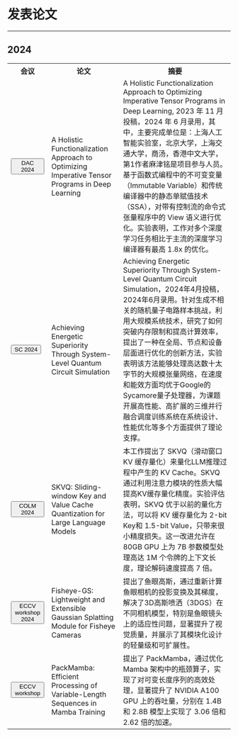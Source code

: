 # 发表论文

--------------
## 2024

<table>
  <tr>
    <th>会议</th>
    <!-- <th>时间</th> -->
    <th>论文</th>
    <th>摘要</th>
  </tr>
  <tr>
    <td><button>DAC 2024</button></td>
    <td>A Holistic Functionalization Approach to Optimizing Imperative Tensor Programs in Deep Learning</td>
    <td>A Holistic Functionalization Approach to Optimizing Imperative Tensor Programs in Deep Learning, 2023 年 11 月投稿，2024 年 6 月录用，其中，主要完成单位是：上海人工智能实验室，北京大学，上海交通大学，商汤，香港中文大学，第1作者麻津铭是项目参与人员。基于函数式编程中的不可变变量（Immutable Variable）和传统编译器中的静态单赋值技术（SSA），对带有控制流的命令式张量程序中的 View 语义进行优化。实验表明，工作对多个深度学习任务相比于主流的深度学习编译器有最高 1.8x 的优化。</td>
  </tr>
  <tr>
    <td><button>SC 2024</button></td>
    <td>Achieving Energetic Superiority Through System-Level Quantum Circuit Simulation</td>
    <td>Achieving Energetic Superiority Through System-Level Quantum Circuit Simulation，2024年4月投稿，2024年6月录用。针对生成不相关的随机量子电路样本挑战，利用大规模系统技术，研究了如何突破内存限制和提高计算效率，提出了一种在全局、节点和设备层面进行优化的创新方法，实验表明该方法能够处理高达数十太字节的大规模张量网络，在速度和能效方面均优于Google的Sycamore量子处理器，为课题开展高性能、高扩展的三维并行融合调度训练系统在系统设计、性能优化等多个方面提供了理论支撑。</td>
  </tr>
  <tr>
    <td><button>COLM 2024</button></td>
    <td>SKVQ: Sliding-window Key and Value Cache Quantization for Large Language Models</td>
    <td>本工作提出了 SKVQ（滑动窗口 KV 缓存量化）来量化LLM推理过程中产生的 KV Cache。SKVQ 通过利用注意力模块的性质大幅提高KV缓存量化精度。实验评估表明，SKVQ 优于以前的量化方法，可以将 KV 缓存量化为 2-bit Key和 1.5-bit Value，只带来很小精度损失。这一改进允许在 80GB GPU 上为 7B 参数模型处理高达 1M 个令牌的上下文长度，理论解码速度提高 7 倍。</td>
  </tr>
  <tr>
    <td><button>ECCV workshop 2024</button></td>
    <td>Fisheye-GS: Lightweight and Extensible Gaussian Splatting Module for Fisheye Cameras</td>
    <td>提出了鱼眼高斯，通过重新计算鱼眼相机的投影变换及其梯度，解决了3D高斯喷洒（3DGS）在不同相机模型，特别是鱼眼镜头上的适应性问题，显著提升了视觉质量，并展示了其模块化设计的轻量级和可扩展性。</td>
  </tr>
  <tr>
    <td><button>ECCV workshop</button></td>
    <td>PackMamba: Efficient Processing of Variable-Length Sequences in Mamba Training</td>
    <td>提出了 PackMamba，通过优化 Mamba 架构中的瓶颈算子，实现了对可变长度序列的高效处理，显著提升了 NVIDIA A100 GPU 上的吞吐量，分别在 1.4B 和 2.8B 模型上实现了 3.06 倍和 2.62 倍的加速。</td>
  </tr>
  <!-- 更多行和单元格 -->
</table>
